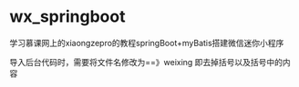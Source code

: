 # wx_springboot
学习慕课网上的xiaongzepro的教程springBoot+myBatis搭建微信迷你小程序

导入后台代码时，需要将文件名修改为==》weixing 即去掉括号以及括号中的内容
